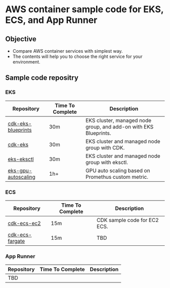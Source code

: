 # AWS container sample code for EKS, ECS, and App Runner

## Objective

* Compare AWS container services with simplest way.
* The contents will help you to choose the right service for your environment.

## Sample code repositry

### EKS

| Repository                    | Time To Complete | Description          |
|-------------------------------|------|----------------------|
| [cdk-eks-blueprints](https://github.com/engel80/cdk-eks-blueprints)      | 30m| EKS cluster, managed node group, and add-on with EKS Blueprints.     |
| [cdk-eks](https://github.com/engel80/cdk-eks)        | 30m |  EKS cluster and managed node group with CDK.     |
| [eks-eksctl](https://github.com/engel80/eks-eksctl)  | 30m |   EKS cluster and managed node group with eksctl.   |
| [eks-gpu-autoscaling](https://github.com/engel80/eks-gpu-autoscaling)  | 1h+ |   GPU auto scaling based on Promethus custom metric.   |

### ECS

| Repository                    | Time To Complete  | Description          |
|-------------------------------|-------|----------------------|
| [cdk-ecs-ec2](https://github.com/engel80/cdk-ecs-ec2)  | 15m | CDK sample code for EC2 ECS. |
| [cdk-ecs-fargate](https://github.com/engel80/cdk-ecs-fargate)  | 15m | TBD |

### App Runner

| Repository                    | Time To Complete  | Description          |
|-------------------------------|-------|----------------------|
| TBD  |  | |
